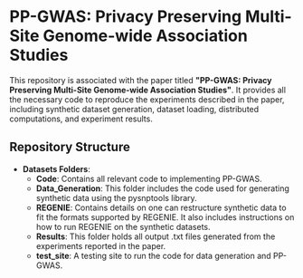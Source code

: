 # PP-GWAS: Privacy Preserving Multi-Site Genome-wide Association Studies

This repository is associated with the paper titled **"PP-GWAS: Privacy Preserving Multi-Site Genome-wide Association Studies"**. It provides all the necessary code to reproduce the experiments described in the paper, including synthetic dataset generation, dataset loading, distributed computations, and experiment results.

## Repository Structure

- **Datasets Folders**: 
  - **Code**: Contains all relevant code to implementing PP-GWAS. 
  - **Data_Generation**: This folder includes the code used for generating synthetic data using the pysnptools library. 
  - **REGENIE**: Contains details on one can restructure synthetic data to fit the formats supported by REGENIE. It also includes instructions on how to run REGENIE on the synthetic datasets.
  - **Results**: This folder holds all output .txt files generated from the experiments reported in the paper. 
  - **test_site**: A testing site to run the code for data generation and PP-GWAS.
